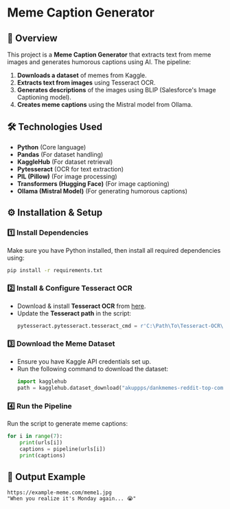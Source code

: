 # Meme Caption Generator  

## 📌 Overview  
This project is a **Meme Caption Generator** that extracts text from meme images and generates humorous captions using AI. The pipeline:  
1. **Downloads a dataset** of memes from Kaggle.  
2. **Extracts text from images** using Tesseract OCR.  
3. **Generates descriptions** of the images using BLIP (Salesforce's Image Captioning model).  
4. **Creates meme captions** using the Mistral model from Ollama.  

## 🛠️ Technologies Used  
- **Python** (Core language)  
- **Pandas** (For dataset handling)  
- **KaggleHub** (For dataset retrieval)  
- **Pytesseract** (OCR for text extraction)  
- **PIL (Pillow)** (For image processing)  
- **Transformers (Hugging Face)** (For image captioning)  
- **Ollama (Mistral Model)** (For generating humorous captions)  

## ⚙️ Installation & Setup  

### 1️⃣ Install Dependencies  
Make sure you have Python installed, then install all required dependencies using:  
```bash
pip install -r requirements.txt
```  

### 2️⃣ Install & Configure Tesseract OCR  
- Download & install **Tesseract OCR** from [here](https://github.com/UB-Mannheim/tesseract/wiki).  
- Update the **Tesseract path** in the script:  
  ```python
  pytesseract.pytesseract.tesseract_cmd = r'C:\Path\To\Tesseract-OCR\tesseract.exe'
  ```  

### 3️⃣ Download the Meme Dataset  
- Ensure you have Kaggle API credentials set up.  
- Run the following command to download the dataset:  
  ```python
  import kagglehub
  path = kagglehub.dataset_download("akuppps/dankmemes-reddit-top-comments")
  ```  

### 4️⃣ Run the Pipeline  
Run the script to generate meme captions:  
```python
for i in range(7):
    print(urls[i])
    captions = pipeline(urls[i])
    print(captions)
```  

## 🎯 Output Example  
```
https://example-meme.com/meme1.jpg
"When you realize it's Monday again... 😭"
```  
